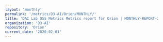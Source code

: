 ```yaml
---
layout: 'monthly'
permalink: '/metrics/D3-AI/Orion/MONTHLY/'
title: 'DAI Lab OSS Metrics Metrics report for Orion | MONTHLY-REPORT-2020-02-01'
organization: 'D3-AI'
repository: 'Orion'
current_date: '2020-02-01'
---
```

